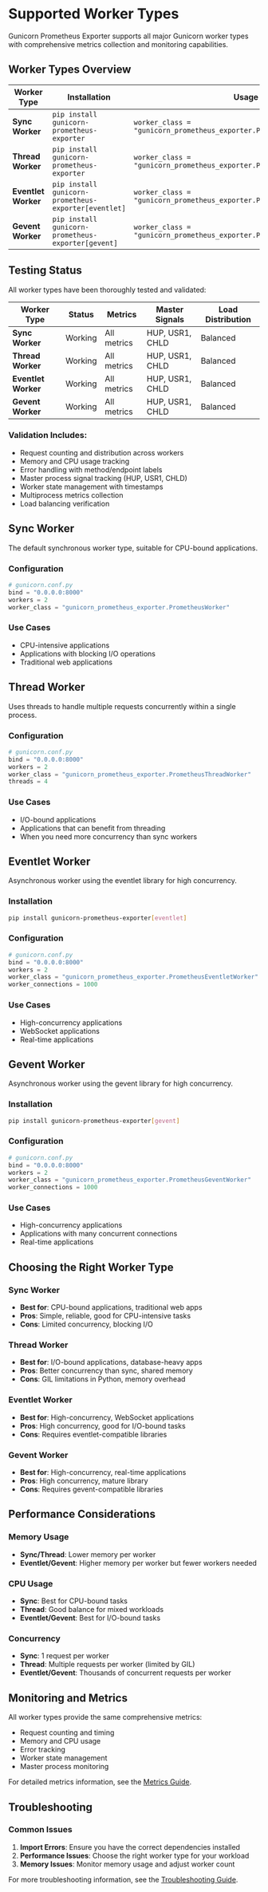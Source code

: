 # Supported Worker Types

Gunicorn Prometheus Exporter supports all major Gunicorn worker types with comprehensive metrics collection and monitoring capabilities.

## Worker Types Overview

| Worker Type         | Installation                                                          | Usage                                                                                     |
| ------------------- | --------------------------------------------------------------------- | ----------------------------------------------------------------------------------------- |
| **Sync Worker**     | `pip install gunicorn-prometheus-exporter`                            | `worker_class = "gunicorn_prometheus_exporter.PrometheusWorker"`                          |
| **Thread Worker**   | `pip install gunicorn-prometheus-exporter`                            | `worker_class = "gunicorn_prometheus_exporter.PrometheusThreadWorker"`                    |
| **Eventlet Worker** | `pip install gunicorn-prometheus-exporter[eventlet]`                  | `worker_class = "gunicorn_prometheus_exporter.PrometheusEventletWorker"`                  |
| **Gevent Worker**   | `pip install gunicorn-prometheus-exporter[gevent]`                    | `worker_class = "gunicorn_prometheus_exporter.PrometheusGeventWorker"`                    |

## Testing Status

All worker types have been thoroughly tested and validated:

| Worker Type         | Status          | Metrics                 | Master Signals  | Load Distribution |
| ------------------- | --------------- | ----------------------- | --------------- | ----------------- |
| **Sync Worker**     | Working         | All metrics             | HUP, USR1, CHLD | Balanced          |
| **Thread Worker**   | Working         | All metrics             | HUP, USR1, CHLD | Balanced          |
| **Eventlet Worker** | Working         | All metrics             | HUP, USR1, CHLD | Balanced          |
| **Gevent Worker**   | Working         | All metrics             | HUP, USR1, CHLD | Balanced          |

### Validation Includes:

- Request counting and distribution across workers
- Memory and CPU usage tracking
- Error handling with method/endpoint labels
- Master process signal tracking (HUP, USR1, CHLD)
- Worker state management with timestamps
- Multiprocess metrics collection
- Load balancing verification

## Sync Worker

The default synchronous worker type, suitable for CPU-bound applications.

### Configuration

```python
# gunicorn.conf.py
bind = "0.0.0.0:8000"
workers = 2
worker_class = "gunicorn_prometheus_exporter.PrometheusWorker"
```

### Use Cases

- CPU-intensive applications
- Applications with blocking I/O operations
- Traditional web applications

## Thread Worker

Uses threads to handle multiple requests concurrently within a single process.

### Configuration

```python
# gunicorn.conf.py
bind = "0.0.0.0:8000"
workers = 2
worker_class = "gunicorn_prometheus_exporter.PrometheusThreadWorker"
threads = 4
```

### Use Cases

- I/O-bound applications
- Applications that can benefit from threading
- When you need more concurrency than sync workers

## Eventlet Worker

Asynchronous worker using the eventlet library for high concurrency.

### Installation

```bash
pip install gunicorn-prometheus-exporter[eventlet]
```

### Configuration

```python
# gunicorn.conf.py
bind = "0.0.0.0:8000"
workers = 2
worker_class = "gunicorn_prometheus_exporter.PrometheusEventletWorker"
worker_connections = 1000
```

### Use Cases

- High-concurrency applications
- WebSocket applications
- Real-time applications

## Gevent Worker

Asynchronous worker using the gevent library for high concurrency.

### Installation

```bash
pip install gunicorn-prometheus-exporter[gevent]
```

### Configuration

```python
# gunicorn.conf.py
bind = "0.0.0.0:8000"
workers = 2
worker_class = "gunicorn_prometheus_exporter.PrometheusGeventWorker"
worker_connections = 1000
```

### Use Cases

- High-concurrency applications
- Applications with many concurrent connections
- Real-time applications

## Choosing the Right Worker Type

### Sync Worker
- **Best for**: CPU-bound applications, traditional web apps
- **Pros**: Simple, reliable, good for CPU-intensive tasks
- **Cons**: Limited concurrency, blocking I/O

### Thread Worker
- **Best for**: I/O-bound applications, database-heavy apps
- **Pros**: Better concurrency than sync, shared memory
- **Cons**: GIL limitations in Python, memory overhead

### Eventlet Worker
- **Best for**: High-concurrency, WebSocket applications
- **Pros**: High concurrency, good for I/O-bound tasks
- **Cons**: Requires eventlet-compatible libraries

### Gevent Worker
- **Best for**: High-concurrency, real-time applications
- **Pros**: High concurrency, mature library
- **Cons**: Requires gevent-compatible libraries

## Performance Considerations

### Memory Usage
- **Sync/Thread**: Lower memory per worker
- **Eventlet/Gevent**: Higher memory per worker but fewer workers needed

### CPU Usage
- **Sync**: Best for CPU-bound tasks
- **Thread**: Good balance for mixed workloads
- **Eventlet/Gevent**: Best for I/O-bound tasks

### Concurrency
- **Sync**: 1 request per worker
- **Thread**: Multiple requests per worker (limited by GIL)
- **Eventlet/Gevent**: Thousands of concurrent requests per worker

## Monitoring and Metrics

All worker types provide the same comprehensive metrics:

- Request counting and timing
- Memory and CPU usage
- Error tracking
- Worker state management
- Master process monitoring

For detailed metrics information, see the [Metrics Guide](index.md).

## Troubleshooting

### Common Issues

1. **Import Errors**: Ensure you have the correct dependencies installed
2. **Performance Issues**: Choose the right worker type for your workload
3. **Memory Issues**: Monitor memory usage and adjust worker count

For more troubleshooting information, see the [Troubleshooting Guide](../../troubleshooting.md).
